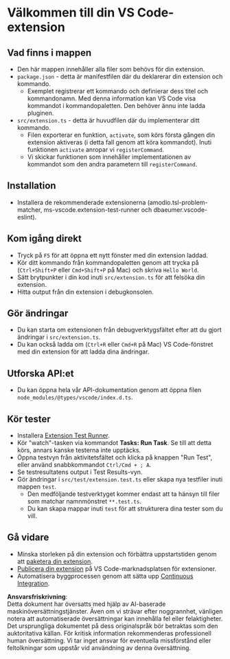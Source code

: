 # Välkommen till din VS Code-extension

## Vad finns i mappen

* Den här mappen innehåller alla filer som behövs för din extension.
* `package.json` - detta är manifestfilen där du deklarerar din extension och kommando.
  * Exemplet registrerar ett kommando och definierar dess titel och kommandonamn. Med denna information kan VS Code visa kommandot i kommandopaletten. Den behöver ännu inte ladda pluginen.
* `src/extension.ts` - detta är huvudfilen där du implementerar ditt kommando.
  * Filen exporterar en funktion, `activate`, som körs första gången din extension aktiveras (i detta fall genom att köra kommandot). Inuti funktionen `activate` anropar vi `registerCommand`.
  * Vi skickar funktionen som innehåller implementationen av kommandot som den andra parametern till `registerCommand`.

## Installation

* Installera de rekommenderade extensionerna (amodio.tsl-problem-matcher, ms-vscode.extension-test-runner och dbaeumer.vscode-eslint).

## Kom igång direkt

* Tryck på `F5` för att öppna ett nytt fönster med din extension laddad.
* Kör ditt kommando från kommandopaletten genom att trycka på (`Ctrl+Shift+P` eller `Cmd+Shift+P` på Mac) och skriva `Hello World`.
* Sätt brytpunkter i din kod inuti `src/extension.ts` för att felsöka din extension.
* Hitta output från din extension i debugkonsolen.

## Gör ändringar

* Du kan starta om extensionen från debugverktygsfältet efter att du gjort ändringar i `src/extension.ts`.
* Du kan också ladda om (`Ctrl+R` eller `Cmd+R` på Mac) VS Code-fönstret med din extension för att ladda dina ändringar.

## Utforska API:et

* Du kan öppna hela vår API-dokumentation genom att öppna filen `node_modules/@types/vscode/index.d.ts`.

## Kör tester

* Installera [Extension Test Runner](https://marketplace.visualstudio.com/items?itemName=ms-vscode.extension-test-runner).
* Kör "watch"-tasken via kommandot **Tasks: Run Task**. Se till att detta körs, annars kanske testerna inte upptäcks.
* Öppna testvyn från aktivitetsfältet och klicka på knappen "Run Test", eller använd snabbkommandot `Ctrl/Cmd + ; A`.
* Se testresultatens output i Test Results-vyn.
* Gör ändringar i `src/test/extension.test.ts` eller skapa nya testfiler inuti mappen `test`.
  * Den medföljande testverktyget kommer endast att ta hänsyn till filer som matchar namnmönstret `**.test.ts`.
  * Du kan skapa mappar inuti `test` för att strukturera dina tester som du vill.

## Gå vidare

* Minska storleken på din extension och förbättra uppstartstiden genom att [paketera din extension](https://code.visualstudio.com/api/working-with-extensions/bundling-extension?WT.mc_id=aiml-137032-kinfeylo).
* [Publicera din extension](https://code.visualstudio.com/api/working-with-extensions/publishing-extension?WT.mc_id=aiml-137032-kinfeylo) på VS Code-marknadsplatsen för extensioner.
* Automatisera byggprocessen genom att sätta upp [Continuous Integration](https://code.visualstudio.com/api/working-with-extensions/continuous-integration?WT.mc_id=aiml-137032-kinfeylo).

**Ansvarsfriskrivning**:  
Detta dokument har översatts med hjälp av AI-baserade maskinöversättningstjänster. Även om vi strävar efter noggrannhet, vänligen notera att automatiserade översättningar kan innehålla fel eller felaktigheter. Det ursprungliga dokumentet på dess originalspråk bör betraktas som den auktoritativa källan. För kritisk information rekommenderas professionell human översättning. Vi tar inget ansvar för eventuella missförstånd eller feltolkningar som uppstår vid användning av denna översättning.